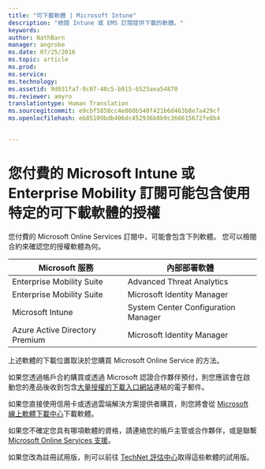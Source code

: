 ```yaml
---
title: "可下載軟體 | Microsoft Intune"
description: "檢閱 Intune 或 EMS 訂閱提供下載的軟體。"
keywords: 
author: NathBarn
manager: angrobe
ms.date: 07/25/2016
ms.topic: article
ms.prod: 
ms.service: 
ms.technology: 
ms.assetid: 9d031fa7-9c07-48c5-b915-6525aea54870
ms.reviewer: amyro
translationtype: Human Translation
ms.sourcegitcommit: e9cbf5858cc4e860b540f421b6d463b8e7a429cf
ms.openlocfilehash: eb85109bdb406dc452936b8b9c366615672fe8b4


---
```


# 您付費的 Microsoft Intune 或 	Enterprise Mobility 訂閱可能包含使用特定的可下載軟體的授權

您付費的 Microsoft Online Services 訂閱中，可能會包含下列軟體。  您可以檢閱合約來確認您的授權軟體為何。

| **Microsoft 服務**    | **內部部署軟體**           |
| ------------- |-------------|
|Enterprise Mobility Suite |    Advanced Threat Analytics |
|Enterprise Mobility Suite |    Microsoft Identity Manager |
|Microsoft Intune | System Center Configuration Manager |
|Azure Active Directory Premium |   Microsoft Identity Manager |

上述軟體的下載位置取決於您購買 Microsoft Online Service 的方法。

如果您透過帳戶合約購買或透過 Microsoft 認證合作夥伴預付，則您應該會在啟動您的產品後收到包含[大量授權的下載入口網站](https://www.microsoft.com/Licensing/servicecenter/default.aspx)連結的電子郵件。

如果您直接使用信用卡或透過雲端解決方案提供者購買，則您將會從 [Microsoft 線上軟體下載中心](https://www.microsoft.com/online/downloads/HomeRealmDiscovery.aspx)下載軟體。

如果您不確定您具有哪項軟體的資格，請連絡您的帳戶主管或合作夥伴，或是聯繫 [Microsoft Online Services 支援](https://technet.microsoft.com/en-us/dn932057.aspx)。

如果您改為註冊試用版，則可以前往 [TechNet 評估中心](https://www.microsoft.com/evalcenter/try)取得這些軟體的試用版。



<!--HONumber=Jul16_HO4-->


